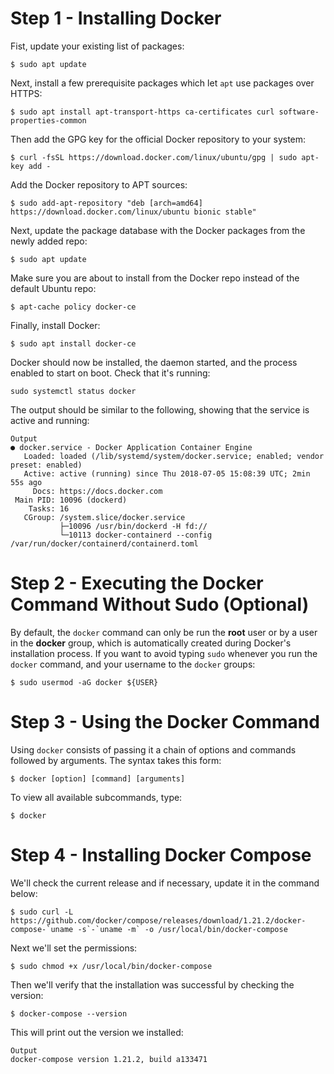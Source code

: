 # Step 1 - Installing Docker
Fist, update your existing list of packages:
```
$ sudo apt update
```
Next, install a few prerequisite packages which let `apt` use packages over HTTPS:
```
$ sudo apt install apt-transport-https ca-certificates curl software-properties-common
```
Then add the GPG key for the official Docker repository to your system:
```
$ curl -fsSL https://download.docker.com/linux/ubuntu/gpg | sudo apt-key add -
```
Add the Docker repository to APT sources:
```
$ sudo add-apt-repository "deb [arch=amd64] https://download.docker.com/linux/ubuntu bionic stable"
```
Next, update the package database with the Docker packages from the newly added repo:
```
$ sudo apt update
```
Make sure you are about to install from the Docker repo instead of the default Ubuntu repo:
```
$ apt-cache policy docker-ce
```
Finally, install Docker:
```
$ sudo apt install docker-ce
```
Docker should now be installed, the daemon started, and the process enabled to start on boot. Check that it's running:
```
sudo systemctl status docker
```
The output should be similar to the following, showing that the service is active and running:
```
Output
● docker.service - Docker Application Container Engine
   Loaded: loaded (/lib/systemd/system/docker.service; enabled; vendor preset: enabled)
   Active: active (running) since Thu 2018-07-05 15:08:39 UTC; 2min 55s ago
     Docs: https://docs.docker.com
 Main PID: 10096 (dockerd)
    Tasks: 16
   CGroup: /system.slice/docker.service
           ├─10096 /usr/bin/dockerd -H fd://
           └─10113 docker-containerd --config /var/run/docker/containerd/containerd.toml
```
# Step 2 - Executing the Docker Command Without Sudo (Optional)
By default, the `docker` command can only be run the **root** user or by a user in the **docker** group, which is automatically created during Docker's installation process.
If you want to avoid typing `sudo` whenever you run the `docker` command, and your username to the `docker` groups:
```
$ sudo usermod -aG docker ${USER}
```
# Step 3 - Using the Docker Command
Using `docker` consists of passing it a chain of options and commands followed by arguments. The syntax takes this form:
```
$ docker [option] [command] [arguments]
```
To view all available subcommands, type:
```
$ docker
```

# Step 4 - Installing Docker Compose
We'll check the current release and if necessary, update it in the command below:
```
$ sudo curl -L https://github.com/docker/compose/releases/download/1.21.2/docker-compose-`uname -s`-`uname -m` -o /usr/local/bin/docker-compose
```
Next we'll set the permissions:
```
$ sudo chmod +x /usr/local/bin/docker-compose
```
Then we'll verify that the installation was successful by checking the version:
```
$ docker-compose --version
```
This will print out the version we installed:
```
Output
docker-compose version 1.21.2, build a133471
```